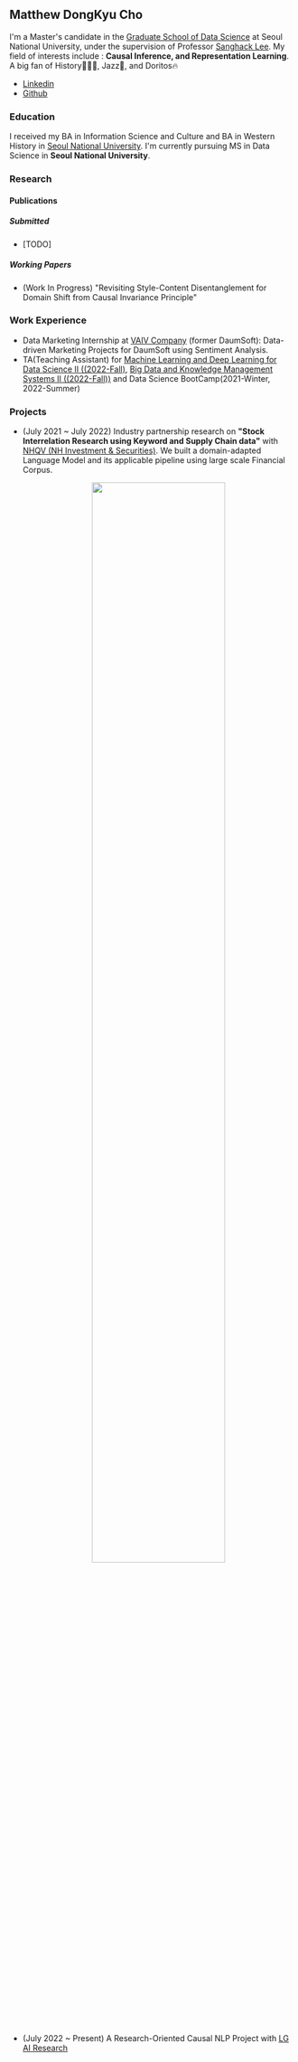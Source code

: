 ## Matthew DongKyu Cho

I'm a Master's candidate in the [Graduate School of Data Science](https://gsds.snu.ac.kr/) at Seoul National University, under the supervision of Professor [Sanghack Lee](https://www.sanghacklee.me/). My field of interests include : **Causal Inference, and Representation Learning**. A big fan of History👨🏻‍🏫, Jazz🎷, and Doritos🔥 

- [Linkedin](https://www.linkedin.com/in/dong-kyu-cho-023259176/)
- [Github](https://github.com/umamicode)

### Education

I received my BA in Information Science and Culture and BA in Western History in [Seoul National University](https://en.snu.ac.kr/). I'm currently pursuing MS in Data Science in **Seoul National University**.


### Research
  
#### Publications
##### Submitted
- [TODO]

##### Working Papers
- (Work In Progress) "Revisiting Style-Content Disentanglement for Domain Shift from Causal Invariance Principle"

### Work Experience
- Data Marketing Internship at [VAIV Company](http://vaiv.kr/) (former DaumSoft): Data-driven Marketing Projects for DaumSoft using Sentiment Analysis. 
- TA(Teaching Assistant) for [Machine Learning and Deep Learning for Data Science II ((2022-Fall)](https://gsds.snu.ac.kr/mldl2/), [Big Data and Knowledge Management Systems II ((2022-Fall))](https://gsds.snu.ac.kr/bkms2/) and Data Science BootCamp(2021-Winter, 2022-Summer)

### Projects
- (July 2021 ~ July 2022) Industry partnership research on **"Stock Interrelation Research using Keyword and Supply Chain data"** with [NHQV (NH Investment & Securities)](https://www.nhqv.com/). We built a domain-adapted Language Model and its applicable pipeline using large scale Financial Corpus. <br /> 
  <center><img src="https://github.com/umamicode/umamicode.github.io/blob/main/nh_project.png?raw=true" width="70%" height="70%"></center>


- (July 2022 ~ Present) A Research-Oriented Causal NLP Project with [LG AI Research](https://www.lgresearch.ai/)
